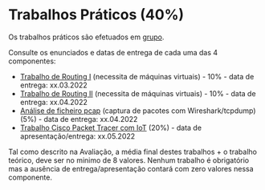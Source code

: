 # Trabalhos Práticos (40%)

Os trabalhos práticos são efetuados em [grupo](https://github.com/pmrosa-classes/ComputerNetworksEI/blob/main/TrabsP/TrabsP-grupos.md).

Consulte os enunciados e datas de entrega de cada uma das 4 componentes:

- [Trabalho de Routing I](https://github.com/pmrosa-classes/ComputerNetworksEI/blob/main/TrabsP/TrabP-RoutingI.md) (necessita de máquinas virtuais) - 10% - data de entrega: xx.03.2022
- [Trabalho de Routing II](https://github.com/pmrosa-classes/ComputerNetworksEI/blob/main/TrabsP/TrabP-RoutingII.md) (necessita de máquinas virtuais) - 10% - data de entrega: xx.04.2022
- [Análise de ficheiro pcap](https://github.com/pmrosa-classes/ComputerNetworksEI/blob/main/TrabsP/TrabP-CapturaPacotes.md) (captura de pacotes com Wireshark/tcpdump) (5%) - data de entrega: xx.04.2022
- [Trabalho Cisco Packet Tracer com IoT](https://github.com/pmrosa-classes/ComputerNetworksEI/blob/main/TrabsP/TrabP-PacketTracer.md) (20%) - data de apresentação/entrega: xx.05.2022

Tal como descrito na Avaliação, a média final destes trabalhos + o trabalho teórico, deve ser no minimo de 8 valores. Nenhum trabalho é obrigatório mas a ausência de entrega/apresentação contará com zero valores nessa componente.
